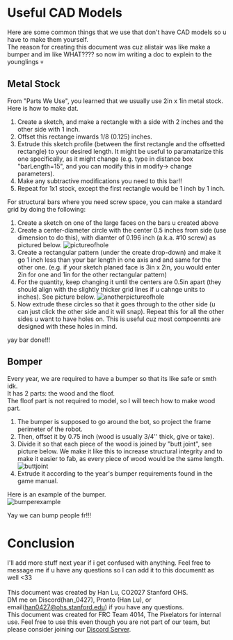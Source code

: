 # Useful CAD Models

Here are some common things that we use that don't have CAD models so u have to make them yourself. <br>
The reason for creating this document was cuz alistair was like make a bumper and im like WHAT???? so now im writing a doc to explein to the younglings :skull: <br>

## Metal Stock

From "Parts We Use", you learned that we usually use 2in x 1in metal stock. Here is how to make dat. <br>
1. Create a sketch, and make a rectangle with a side with 2 inches and the other side with 1 inch.
2. Offset this rectange inwards 1/8 (0.125) inches.
3. Extrude this sketch profile (between the first rectangle and the offsetted rectangle) to your desired length. It might be useful to paramatarize this one specifically, as it might change (e.g. type in distance box "barLength=15", and you can modify this in modify-> change parameters).
4. Make any subtractive modifications you need to this bar!!
5. Repeat for 1x1 stock, except the first rectangle would be 1 inch by 1 inch.

For structural bars where you need screw space, you can make a standard grid by doing the following:
1. Create a sketch on one of the large faces on the bars u created above
2. Create a center-diameter circle with the center 0.5 inches from side (use dimension to do this), with diamter of 0.196 inch (a.k.a. #10 screw) as pictured below.
![pictureofhole](design/hole.avif)
3. Create a rectangular pattern (under the create drop-down) and make it go 1 inch less than your bar length in one axis and and same for the other one. (e.g. if your sketch planed face is 3in x 2in, you would enter 2in for one and 1in for the other rectangular pattern)
4. For the quantity, keep changing it until the centers are 0.5in apart (they should align with the slightly thicker grid lines if u cahnge units to inches). See picture below.
![anotherpictureofhole](design/hole2.avif)
5. Now extrude these circles so that it goes through to the other side (u can just click the other side and it will snap). Repeat this for all the other sides u want to have holes on. This is useful cuz most compoennts are designed with these holes in mind.

yay bar done!!!

## Bomper

Every year, we are required to have a bumper so that its like safe or smth idk. <br>
It has 2 parts: the wood and the floof. <br>
The floof part is not required to model, so I will teech how to make wood part.
1. The bumper is supposed to go around the bot, so project the frame perimeter of the robot.
2. Then, offset it by 0.75 inch (wood is usually 3/4'' thick, give or take).
3. Divide it so that each piece of the wood is joined by "butt joint", see picture below. We make it like this to increase structural integrity and to make it easier to fab, as every piece of wood would be the same length.
![buttjoint](design/butt%20joint.avif)
4. Extrude it according to the year's bumper requirements found in the game manual.

Here is an example of the bumper. <br>
    ![bumperexample](design/bumperexample.avif)

Yay we can bump people fr!!!

# Conclusion

I'll add more stuff next year if i get confused with anything. Feel free to message me if u have any questions so I can add it to this documentt as well <33 <br>
<br>
This document was created by Han Lu, CO2027 Stanford OHS. <br>
DM me on Discord(han_0427), Pronto (Han Lu), or email(han0427@ohs.stanford.edu) if you have any questions. <br>
This document was created for FRC Team 4014, The Pixelators for internal use. Feel free to use this even though you are not part of our team, but please consider joining our [Discord Server](https://discord.gg/VbhaTrXZ9Q). <br>
